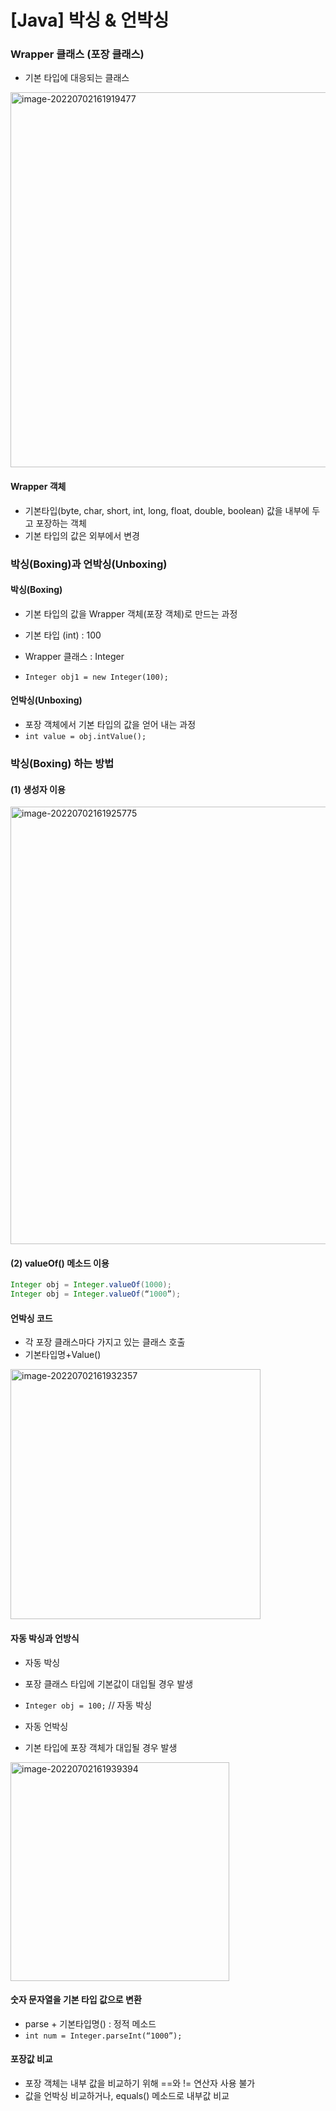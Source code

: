 



# [Java] 박싱 & 언박싱



### Wrapper 클래스 (포장 클래스)

- 기본 타입에 대응되는 클래스



<img width="600" alt="image-20220702161919477" src="https://user-images.githubusercontent.com/101630615/176991188-46dd88a2-5fa8-48bf-96bd-4eb5baf71a8f.png">



#### Wrapper 객체

-	기본타입(byte, char, short, int, long, float, double, boolean) 값을 내부에 두고 포장하는 객체
-	기본 타입의 값은 외부에서 변경
  

### 박싱(Boxing)과 언박싱(Unboxing)
#### 박싱(Boxing)

-	기본 타입의 값을 Wrapper 객체(포장 객체)로 만드는 과정

- 기본 타입 (int) : 100

- Wrapper 클래스 : Integer

- ``Integer obj1 = new Integer(100);``

  

#### 언박싱(Unboxing)

-	포장 객체에서 기본 타입의 값을 얻어 내는 과정
-	``int value = obj.intValue();``





### 박싱(Boxing) 하는 방법
#### (1)	생성자 이용

<img width="700" alt="image-20220702161925775" src="https://user-images.githubusercontent.com/101630615/176991190-f0abc903-e49e-4c60-a864-b77c174c0609.png">



#### (2) valueOf() 메소드 이용

```java
Integer obj = Integer.valueOf(1000);
Integer obj = Integer.valueOf(“1000”);
```



#### 언박싱 코드

-	각 포장 클래스마다 가지고 있는 클래스 호출
-	기본타입명+Value()



<img width="400" alt="image-20220702161932357" src="https://user-images.githubusercontent.com/101630615/176991192-50f13ac7-7cd2-4129-b8a3-1f72f7e64be2.png">



#### 자동 박싱과 언방식

-	자동 박싱 
  -	포장 클래스 타입에 기본값이 대입될 경우 발생
  -	``Integer obj = 100;`` // 자동 박싱

-	자동 언박싱
  -	기본 타입에 포장 객체가 대입될 경우 발생 


<img width="350" alt="image-20220702161939394" src="https://user-images.githubusercontent.com/101630615/176991194-4f6cce38-30e5-47a1-a49a-dfc4b68aacc6.png">



#### 숫자 문자열을 기본 타입 값으로 변환

-	parse + 기본타입명() : 정적 메소드
-	``int num = Integer.parseInt(“1000”);``



#### 포장값 비교

-	포장 객체는 내부 값을 비교하기 위해 ==와 != 연산자 사용 불가
-	값을 언박싱 비교하거나, equals() 메소드로 내부값 비교